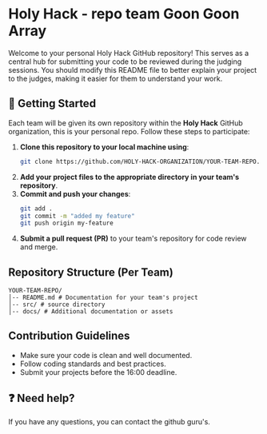 # Holy Hack - repo team Goon Goon Array
Welcome to your personal Holy Hack GitHub repository! This serves as a central hub for submitting your code to be reviewed during the judging sessions. You should modify this README file to better explain your project to the judges, making it easier for them to understand your work.

## 🚀 Getting Started

Each team will be given its own repository within the **Holy Hack** GitHub organization, this is your personal repo. Follow these steps to participate:

1. **Clone this repository to your local machine using**:
   ```sh
   git clone https://github.com/HOLY-HACK-ORGANIZATION/YOUR-TEAM-REPO.git
   ```
2. **Add your project files to the appropriate directory in your team's repository**.
3. **Commit and push your changes**:
   ```sh
   git add .
   git commit -m "added my feature"
   git push origin my-feature
   ```
4. **Submit a pull request (PR)** to your team's repository for code review and merge.

## Repository Structure (Per Team)

```
YOUR-TEAM-REPO/
│-- README.md # Documentation for your team's project
│-- src/ # source directory
│-- docs/ # Additional documentation or assets
```

## Contribution Guidelines

- Make sure your code is clean and well documented.
- Follow coding standards and best practices.
- Submit your projects before the 16:00 deadline.

## ❓ Need help?
If you have any questions, you can contact the github guru's.
